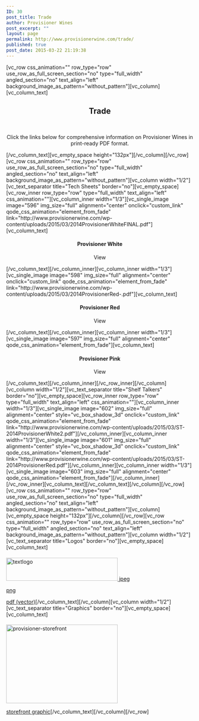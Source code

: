 ```yaml
---
ID: 30
post_title: Trade
author: Provisioner Wines
post_excerpt: ""
layout: page
permalink: http://www.provisionerwine.com/trade/
published: true
post_date: 2015-03-22 21:19:38
---
```

[vc_row css_animation="" row_type="row" use_row_as_full_screen_section="no" type="full_width" angled_section="no" text_align="left" background_image_as_pattern="without_pattern"][vc_column][vc_column_text]
<h2 style="text-align: center;">Trade</h2>
&nbsp;
<p style="text-align: center;">Click the links below for comprehensive information on Provisioner Wines in print-ready PDF format.</p>
[/vc_column_text][vc_empty_space height="132px"][/vc_column][/vc_row][vc_row css_animation="" row_type="row" use_row_as_full_screen_section="no" type="full_width" angled_section="no" text_align="left" background_image_as_pattern="without_pattern"][vc_column width="1/2"][vc_text_separator title="Tech Sheets" border="no"][vc_empty_space][vc_row_inner row_type="row" type="full_width" text_align="left" css_animation=""][vc_column_inner width="1/3"][vc_single_image image="596" img_size="full" alignment="center" onclick="custom_link" qode_css_animation="element_from_fade" link="http://www.provisionerwine.com/wp-content/uploads/2015/03/2014ProvisionerWhiteFINAL.pdf"][vc_column_text]
<h4 style="text-align: center;">Provisioner White</h4>
<p style="text-align: center;">View</p>
[/vc_column_text][/vc_column_inner][vc_column_inner width="1/3"][vc_single_image image="598" img_size="full" alignment="center" onclick="custom_link" qode_css_animation="element_from_fade" link="http://www.provisionerwine.com/wp-content/uploads/2015/03/2014ProvisionerRed-.pdf"][vc_column_text]
<h4 style="text-align: center;">Provisioner Red</h4>
<p style="text-align: center;">View</p>
[/vc_column_text][/vc_column_inner][vc_column_inner width="1/3"][vc_single_image image="597" img_size="full" alignment="center" qode_css_animation="element_from_fade"][vc_column_text]
<h4 style="text-align: center;">Provisioner Pink</h4>
<p style="text-align: center;">View</p>
[/vc_column_text][/vc_column_inner][/vc_row_inner][/vc_column][vc_column width="1/2"][vc_text_separator title="Shelf Talkers" border="no"][vc_empty_space][vc_row_inner row_type="row" type="full_width" text_align="left" css_animation=""][vc_column_inner width="1/3"][vc_single_image image="602" img_size="full" alignment="center" style="vc_box_shadow_3d" onclick="custom_link" qode_css_animation="element_from_fade" link="http://www.provisionerwine.com/wp-content/uploads/2015/03/ST-2014ProvisionerWhite2.pdf"][/vc_column_inner][vc_column_inner width="1/3"][vc_single_image image="601" img_size="full" alignment="center" style="vc_box_shadow_3d" onclick="custom_link" qode_css_animation="element_from_fade" link="http://www.provisionerwine.com/wp-content/uploads/2015/03/ST-2014ProvisionerRed.pdf"][/vc_column_inner][vc_column_inner width="1/3"][vc_single_image image="603" img_size="full" alignment="center" qode_css_animation="element_from_fade"][/vc_column_inner][/vc_row_inner][vc_column_text][/vc_column_text][/vc_column][/vc_row][vc_row css_animation="" row_type="row" use_row_as_full_screen_section="no" type="full_width" angled_section="no" text_align="left" background_image_as_pattern="without_pattern"][vc_column][vc_empty_space height="132px"][/vc_column][/vc_row][vc_row css_animation="" row_type="row" use_row_as_full_screen_section="no" type="full_width" angled_section="no" text_align="left" background_image_as_pattern="without_pattern"][vc_column width="1/2"][vc_text_separator title="Logos" border="no"][vc_empty_space][vc_column_text]
<h4></h4>
<a href="http://www.provisionerwine.com/wp-content/uploads/2015/03/textlogo.png"><img class="alignnone size-medium wp-image-197" src="http://www.provisionerwine.com/wp-content/uploads/2015/03/textlogo-300x62.png" alt="textlogo" width="300" height="62" /></a><a href="http://www.provisionerwine.com/wp-content/uploads/2015/03/textlogo.jpg">
jpeg</a>

<a href="http://www.provisionerwine.com/wp-content/uploads/2015/03/textlogo.png">png</a>

<a href="http://www.provisionerwine.com/wp-content/uploads/2015/03/textlogo.pdf">pdf (vector)</a>[/vc_column_text][/vc_column][vc_column width="1/2"][vc_text_separator title="Graphics" border="no"][vc_empty_space][vc_column_text]
<h4></h4>
<a href="http://www.provisionerwine.com/wp-content/uploads/2015/03/provisioner-storefront.png"><img class="alignnone size-medium wp-image-194" src="http://www.provisionerwine.com/wp-content/uploads/2015/03/provisioner-storefront-300x212.png" alt="provisioner-storefront" width="300" height="212" /></a>

<a href="http://www.provisionerwine.com/wp-content/uploads/2015/03/provisioner-storefront.png">storefront graphic</a>[/vc_column_text][/vc_column][/vc_row]